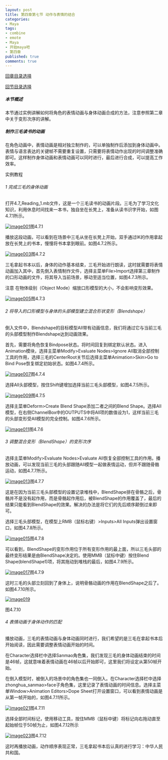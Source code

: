 ```yaml
---
layout: post
title: 第四章第七节 动作与表情的结合
categories:
- Maya
tags:
- combine
- emote
- Maya
- 开始maya吧
- 第四章
published: true
comments: true
---
```

<p><!--more--></p>

<p><a href="http://hivan.me/2008/03/20/begin-maya.html" target="_blank">回章目录选择</a></p>

<p><a href="http://hivan.me/2008/03/20/fourth-charactor-design.html" target="_blank">回节目录选择</a></p>

<p><h5>本节概述</h5>
本节通过实例讲解如何将角色的表情动画与身体动画合成的方法，注意参照第二章中关于变形次序的讲解。
<h5>制作三毛读书的动画</h5>
在角色动画中，表情动画是相对独立制作的，可以单独制作后添加到身体动画中。表情与语言表达的关键帧不需要重复设置，只需要将表情动作出现的时间调整准确即可。这样制作身体动画和表情动画可以同时进行，最后进行合成，可以提高工作效率。</p>

<p>实例教程
<h6>1 完成三毛的身体动画</h6>
打开4.7_Reading_1.mb文件，这是一个三毛读书的动画片段。三毛为了学习文化知识，利用休息时间找来一本书，独自坐在长凳上，准备从读书识字开始，如图4.7.1所示。</p>

<p><a title="image001" href="http://www.flickr.com/photos/95019520@N00/2347280311/" target="_blank"><img src="http://farm3.static.flickr.com/3001/2347280311_5a5db9cd04.jpg" border="0" alt="image001" /></a>图4.7.1</p>

<p>播放这段动画，可以看到在场景中三毛从坐在长凳上开始，双手通过IK的作用拿起放在长凳上的书本，慢慢将书本拿到眼前。如图4.7.2所示。</p>

<p><a title="image003" href="http://www.flickr.com/photos/95019520@N00/2347279785/" target="_blank"><img src="http://farm3.static.flickr.com/3128/2347279785_580e01939e.jpg" border="0" alt="image003" /></a>图4.7.2</p>

<p>三毛拿起书本以后，身体的动作基本结束，三毛开始进行朗读，这时就需要将表情动画加入其中，首先倒入表情制作文件，选择主菜单File&gt;Import选择第三章制作的口形动画的文件，将其导入当前场景，移动至适当位置，如图4.7.3所示。</p>

<p>注意 在物体级别（Object Mode）缩放口形模型的大小，不会影响变形效果。</p>

<p><a title="image005" href="http://www.flickr.com/photos/95019520@N00/2347283853/" target="_blank"><img src="http://farm3.static.flickr.com/3050/2347283853_bce3be5ece.jpg" border="0" alt="image005" /></a>图4.7.3
<h6>2 将导入的口形模型与身体的头部模型建立混合形状变形（Blendshape）</h6>
倒入文件中，Blendshape的目标模型All带有动画信息，我们将通过它与当前三毛的头部模型制作Blendshape达到动画效果。</p>

<p>首先，需要将角色恢复Bindpose状态。将时间回复到绑定默认状态。进入Animation模块，选择主菜单Modify&gt;Evaluate Nodes&gt;Ignore All取消全部控制工具的作用，选择三毛的CenterRoot关节后选择主菜单Animation&gt;Skin&gt;Go to Bind Pose恢复绑定初始状态。如图4.7.4所示。</p>

<p><a title="image007" href="http://www.flickr.com/photos/95019520@N00/2347283401/" target="_blank"><img src="http://farm3.static.flickr.com/3288/2347283401_6f67e639c2.jpg" border="0" alt="image007" /></a>图4.7.4</p>

<p>选择All头部模型，按住Shift键增加选择当前三毛头部模型，如图4.7.5所示。</p>

<p><a title="image009" href="http://www.flickr.com/photos/95019520@N00/2347283001/" target="_blank"><img src="http://farm3.static.flickr.com/3247/2347283001_eda46804cf.jpg" border="0" alt="image009" /></a>图4.7.5</p>

<p>选择主菜单Deform&gt;Create Blend Shape添加二者之间的Blend Shape。选择All模型，在右侧ChannelBox中的OUTPUTS中将All项的数值设为1，这样当前三毛的头部变形受All模型的完全控制。如图4.7.6所示。</p>

<p><a title="image011" href="http://www.flickr.com/photos/95019520@N00/2348111898/" target="_blank"><img src="http://farm3.static.flickr.com/2239/2348111898_659b6f0c43.jpg" border="0" alt="image011" /></a>图4.7.6
<h6>3 调整混合变形（BlendShape）的变形次序</h6>
选择主菜单Modify&gt;Evaluate Nodes&gt;Evaluate All恢复全部控制工具的作用。播放动画，可以发现当前三毛的头部跟随All模型一起做表情运动，但并不跟随骨骼运动，如图4.7.7所示。</p>

<p><a title="image013" href="http://www.flickr.com/photos/95019520@N00/2348111738/" target="_blank"><img src="http://farm3.static.flickr.com/2347/2348111738_7fc9757981.jpg" border="0" alt="image013" /></a>图4.7.7</p>

<p>这是在因为当前三毛头部模型的设置记录堆栈中，BlendShape排在骨骼之后，骨骼并不是没有起作用，而是骨骼起作用后，被BlendShape的作用覆盖了，最后的结果只能看到BlendShape的效果。解决的办法是将它们的先后顺序颠倒过来即可。</p>

<p>选择三毛头部模型，在模型上RMB（鼠标右键）&gt;Inputs&gt;All Inputs弹出设置窗口，如图4.7.8所示。</p>

<p><a title="image015" href="http://www.flickr.com/photos/95019520@N00/2347281983/" target="_blank"><img src="http://farm3.static.flickr.com/3258/2347281983_fb5720cf58.jpg" border="0" alt="image015" /></a>图4.7.8</p>

<p>可以看到，BlendShape的变形作用位于所有变形作用的最上面，所以三毛头部的最终变形结果是由BlendShape决定的。使用MMB（鼠标中键）按住Blend Shape(blendShape1)项，将其拖动到堆栈的最后，如图4.7.9所示。</p>

<p><a title="image017" href="http://www.flickr.com/photos/95019520@N00/2348111080/" target="_blank"><img src="http://farm3.static.flickr.com/2003/2348111080_e9b6102d5c.jpg" border="0" alt="image017" /></a>图4.7.9</p>

<p>这时三毛的头部立刻回到了身体上，说明骨骼动画的作用在BlendShape之后了。如图4.7.10所示。</p>

<p><a title="image019" href="http://www.flickr.com/photos/95019520@N00/2347281527/" target="_blank"><img src="http://farm3.static.flickr.com/3173/2347281527_c3482949fb.jpg" border="0" alt="image019" /></a></p>

<p>图4.7.10
<h6>4 表情动画于身体动作的匹配</h6>
播放动画，三毛的表情动画与身体动画同时进行，我们希望的是三毛在拿起书本后开始阅读，因此需要调整表情动画开始的时间。</p>

<p>在Character选择栏中选择Sanmao角色集，我们发现三毛的身体动画结束的时间是46帧，这就意味着表情动画在46帧以后开始即可，这里我们将设定从第50帧开始。</p>

<p>在倒入模型时，被倒入的场景中的角色集也一同倒入。在Character选择栏中选择zhonghua_sanmao&gt;face子角色集，这里记录了表情动画的时间信息。选择主菜单Window&gt;Animation Editors&gt;Dope Sheet打开设置窗口，可以看到表情动画是从第一帧开始的，如图4.7.11所示。</p>

<p><a title="image021" href="http://www.flickr.com/photos/95019520@N00/2348110302/" target="_blank"><img src="http://farm3.static.flickr.com/2187/2348110302_59c4d1a171.jpg" border="0" alt="image021" /></a>图4.7.11</p>

<p>选择全部时间标记，使用移动工具，按住MMB（鼠标中键）将标记向右拖动直至起始帧位于50帧为止，如图4.7.12所示</p>

<p><a title="image023" href="http://www.flickr.com/photos/95019520@N00/2348109922/" target="_blank"><img src="http://farm3.static.flickr.com/3037/2348109922_701071fee0.jpg" border="0" alt="image023" /></a>图4.7.12</p>

<p>这时再播放动画，动作顺序表现正常，三毛拿起书本后认真的进行学习：中华人民共和国。</p>
